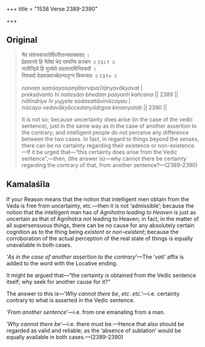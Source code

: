 +++
title = "1538 Verse 2389-2390"

+++
## Original 
>
> नैवं संशयसंजातेर्विपरीतान्यवाक्यवत् ।  
> प्रेक्षावन्तो हि नैतेषां भेदं पश्यन्ति कञ्चन ॥ २३८९ ॥  
> नातीन्द्रिये हि युज्येते सदसत्ताविनिश्चयौ ।  
> निश्चयो वेदवाक्याच्चेदन्यादृग्न किमन्यतः ॥ २३९० ॥ 
>
> *naivaṃ saṃśayasaṃjāterviparītānyavākyavat* \|  
> *prekṣāvanto hi naiteṣāṃ bhedaṃ paśyanti kañcana* \|\| 2389 \|\|  
> *nātīndriye hi yujyete sadasattāviniścayau* \|  
> *niścayo vedavākyāccedanyādṛgna kimanyataḥ* \|\| 2390 \|\| 
>
> It is not so; because uncertainty does arise (in the case of the vedic sentence), just in the same way as in the case of another assertion to the contrary; and intelligent people do not perceive any difference between the two cases. In fact, in regard to things beyond the senses, there can be no certainty regarding their existence or non-existence.—If it be urged that—“this certainty does arise from the Vedic sentence”,—then, (the answer is)—why cannot there be certainty regarding the contrary of that, from another sentence?—(2389-2390)



## Kamalaśīla

If your Reason means that the notion that intelligent men obtain from the Veda is free from uncertainty, etc.—then it is not ‘admissible’; because the notion that the intelligent man has of *Agnihotra leading to Heaven* is just as uncertain as that of Agnihotra *not* leading to Heaven; in fact, in the matter of all supersensuous things, there can be no cause for any absolutely certain cognition as to the thing being *existent* or *non-existent*; because the corroboration of the actual perception of the real state of things is equally unavailable in both cases.

‘*As in the case of another assertion to the contrary*’—The ‘*vati*’ affix is added to the word with the Locative ending.

It might be argued that—“the certainty is obtained from the Vedic sentence itself; why seek for another cause for it?”

The answer to this is—‘*Why cannot there be*, *etc*. *etc*.’—i.e. certainty contrary to what is asserted in the Vedic sentence.

‘*From another sentence*’—i.e. from one emanating from a man.

‘*Why cannot there be*’—i.e. there must be.—Hence that also should be regarded as valid and reliable; as the ‘absence of sublation’ would be equally available in both cases.—(2389-2390)


